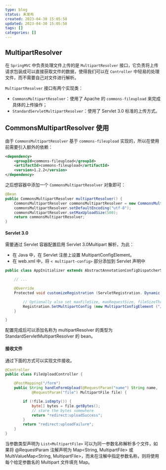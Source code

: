 ```yaml
---
type: blog
status: 未发布
created: 2023-04-30 15:05:58
updated: 2023-04-30 15:05:58
tags: []
categories: []
---
```


## MultipartResolver

在 `SpringMVC` 中负责处理文件上传的是 `MultipartResolver` 接口，它负责将上传请求包装成可以直接获取文件的数据，使得我们可以在 `Controller` 中轻易的处理文件，而不需要自己对文件进行解析。

`MultipartResolver` 接口有两个实现类：

- `CommonsMultipartResolver`：使用了 Apache 的 `commons-fileupload` 来完成具体的上传操作；
- `StandardServletMultipartResolver`：使用了 Servlet 3.0 标准的上传方式。

## CommonsMultipartResolver 使用

由于 `CommonsMultipartResolver` 基于 `commons-fileupload` 实现的，所以在使用前需要引入额外的依赖：

```xml
<dependency>
    <groupId>commons-fileupload</groupId>
    <artifactId>commons-fileupload</artifactId>
    <version>1.2.2</version>
</dependency>
```

之后想容器中添加一个 `CommonsMultipartResolver` 对象即可：

```java
@Bean
public CommonsMultipartResolver multipartResolver() {
	CommonsMultipartResolver commonsMultipartResolver = new CommonsMultipartResolver();
	commonsMultipartResolver.setDefaultEncoding("utf-8");
	commonsMultipartResolver.setMaxUploadSize(500);
	return commonsMultipartResolver;
}
```




#### Servlet 3.0

需要通过 Servlet​ 容器配置启用 Servlet 3.0Multipart​ 解析，为此：

- 在 Java​ 中，在 Servlet​ 注册上设置 MultipartConfigElement​。
- 在 web.xml​ 中，将 `< multipart-config>` 部分添加到 Servlet​ 声明中

```java
public class AppInitializer extends AbstractAnnotationConfigDispatcherServletInitializer {

    // ...

    @Override
    Protected void customizeRegistration (ServletRegistration. Dynamic registration) {

        // Optionally also set maxFileSize, maxRequestSize, fileSizeThreshold
        Registration.SetMultipartConfig (new MultipartConfigElement ("/tmp"));
    }

}

```

配置完成后可以添加名称为 multipartResolver​ 的类型为 StandardServletMultipartResolver​ 的 bean​。

#### 接收文件

通过下面的方式可以实现文件接收。

```java
@Controller
public class FileUploadController {

    @PostMapping("/form")
    public String handleFormUpload(@RequestParam("name") String name,
            @RequestParam("file") MultipartFile file) {

        if (!file.isEmpty()) {
            byte[] bytes = file.getBytes();
            // store the bytes somewhere
            return "redirect:uploadSuccess";
        }
        return "redirect:uploadFailure";
    }
}
```

当参数类型声明为 `List<MultipartFile>` ​ 可以为同一参数名称解析多个文件，如果将 @RequestParam​ 注解声明为 Map<String, MultipartFile>​ 或 MultiValueMap<String, MultipartFile>​，而未在注解中指定参数名称，则将使用每个给定参数名的 Multipart​ 文件填充 Map​。
